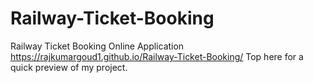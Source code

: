 # Railway-Ticket-Booking
Railway Ticket Booking Online Application
https://rajkumargoud1.github.io/Railway-Ticket-Booking/  Top here for a quick preview of my project.
